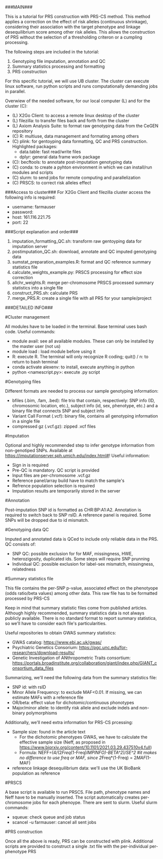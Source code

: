 ###MAIN###

This is a tutorial for PRS construction with PRS-CS method. This method applies a correction on the effect of risk alleles (continuous shrinkage), considering their association with the target phenotype and linkage desequilibrium score among other risk alleles. This allows the construction of PRS without the selection of a thresholding criteron or a cumpling processing.

The following steps are included in the tutorial:

1. Genotyping file imputation, annotation and QC
2. Summary statistics processing and formatting
3. PRS construction

For this specific tutorial, we will use UB cluster. The cluster can execute linux software, run python scripts and runs computationally demanding jobs in parallel.

Overwiew of the needed software, for our local computer (L) and for the cluster (C):
- (L) X2Go Client: to access a remote linux desktop of the cluster
- (L) filezilla: to transfer files back and forth from the cluster
- (L) Axiom Analysis Suite: to format raw genotyping data from the CeGEN repository
- (C) R: multiuse, data management and formating among others
- (C) plink: for gentoyping data formatting, QC and PRS construction. Highlighted packages:
    - data.table: fast read/write files
    - dplyr: general data frame work package
- (C): becftools: to annotate post-imputation genotyping data
- (C) conda: to create a pyhton environment in which we can install/run modules and scripts
- (C) slurm: to send jobs for remote computing and parallelization
- (C) PRSCS: to correct risk alleles effect


###Access to cluster###
For X2Go Client and filezilla cluster access the following info is required:
- username: farmauser
- password: 
- host: 161.116.221.75
- port: 22


###Script explanation and order###
1. imputation_formatting_QC.sh: transform raw gentoyping data for imputation server
2. postimputation_QC.sh: download, annotate and QC imputed genotyping data
3. sumstat_preparation_examples.R: format and QC reference summary statistics file
4. calculate_weights_example.py: PRSCS processing for effect size correction
5. allchr_weights.R: merge per-chromosome PRSCS processed summary statistics into a single file
6. construct_PRS.sh: calculate PRS
7. merge_PRS.R: create a single file with all PRS for your sample/project




###DETAILED INFO###

#Cluster management

All modules have to be loaded in the terminal. Base terminal uses bash code. Useful commands:
- module avail: see all available modules. These can only be installed by the master user (not us)
- module load <modulename>: load module before using it
- R: execute R. The terminal will only recognize R coding; quit() / n: to return to bash terminal
- conda activate alexenv: to install, execute anything in python
- python <namescript.py>: execute .py script



#Genotyping files

Different formats are needed to process our sample genotyping information:
- bfiles (.bim, .fam, .bed): file trio that contain, respectively: SNP info (ID, chromosomic location, etc.), subject info (id, sex, phenotype, etc.) and a binary file that connects SNP and subject info
- Variant Call Format (.vcf): binary file, contains all genotyping information in a single file
- compressed gz (.vcf.gz): zipped .vcf files



#Imputation

Optional and highly recommended step to infer genotype information from non-genotiped SNPs. Available at https://imputationserver.sph.umich.edu/index.html#!
Useful information:
- Sign in is required
- Pre-QC is mandatory. QC script is provided
- Input files are per-chromosome .vcf.gz
- Reference panel/array build have to match the sample's
- Refrence population selection is required
- Imputation results are temporarily stored in the server



#Annotation

Post-imputation SNP id is formatted as CHR:BP:A1:A2. Annotation is required to switch back to SNP rsID. A reference panel is required.
Some SNPs will be dropped due to id mismatch.



#Genotyping data QC

Imputed and annotated data is QCed to include only reliable data in the PRS. QC consists of:
- SNP QC: possible exclusion for for MAF, missingness, HWE, heterozigosity, duplicated ids. Some steps will require SNP prunning
- Individual QC: possible exclusion for label-sex mismatch, missingness, relatedness



#Summary statistics file

This file contains the per-SNP p-value, associated effect on the phenotyope (odds ratio/beta values) among other data. This raw file has to be formatted processed by PRS-CS

Keep in mind that summary statistic files come from published articles. Although highly recommended, summary statistics data is not always publicly available. There is no standard format to report summary statistica, so we'll have to consider each file's particularities.

Useful repositories to obtain GWAS summary statistics:
- GWAS catalog: https://www.ebi.ac.uk/gwas/
- Psychiatric Genetics Consorium: https://pgc.unc.edu/for-researchers/download-results/
- Genetic Investigation of ANthropometric Traits consortium: https://portals.broadinstitute.org/collaboration/giant/index.php/GIANT_consortium_data_files

Summarizing, we'll need the following data from the summary statistics file:
- SNP id: with rsID
- Minor Allele Frequency: to exclude MAF<0.01. If missing, we can estimate MAFs with a reference file
- OR/beta: effect value for dichotomic/continuous phonotypes
- Major/minor allele: to identify risk allele and exclude indels and non-binary polymorphisms

Additionally, we'll need extra information for PRS-CS prcessing:
- Sample size: found in the article text
  - For the dichotomic phenotypes GWAS, we have to calculate the effective sample size (Neff, as proposed in https://www.biorxiv.org/content/10.1101/2021.03.29.437510v4.full)
  - Formula: NEFF=(4/(2*Freq*(1-Freq)*IMPINFO)-BETA^2)/SE^2 #it makes no difference to use freq or MAF, since 2*Freq*(1-Freq) = 2*MAF*(1-MAF)
- reference linkage desequilibrium data: we'll use the UK BioBank population as reference



#PRSCS

A base script is available to run PRSCS. File path, phenotype names and Neff have to be manually inserted.
The script automatically creates per-chromosome jobs for each phenoype. There are sent to slurm. Useful slurm commands:
- squeue: check queue and job status
- scancel -u farmauser: cancel all sent jobs



#PRS construction

Once all the above is ready, PRS can be constructed with plink. Additional scripts are provided to construct a single .txt file with the per-individual per-phenotype PRS
